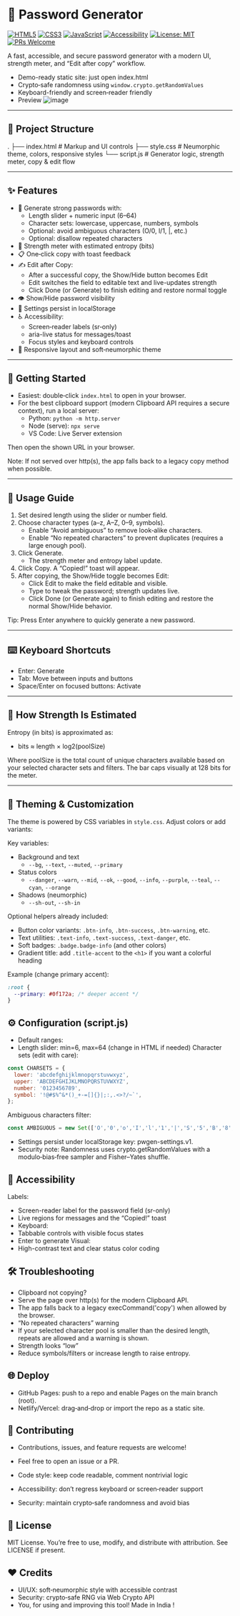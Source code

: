 # 🔐 Password Generator

[![HTML5](https://img.shields.io/badge/HTML5-E34F26?logo=html5&logoColor=fff)](#)
[![CSS3](https://img.shields.io/badge/CSS3-1572B6?logo=css3&logoColor=fff)](#)
[![JavaScript](https://img.shields.io/badge/JavaScript-ES6+-F7DF1E?logo=javascript&logoColor=000)](#)
[![Accessibility](https://img.shields.io/badge/a11y-friendly-3b82f6)](#)
[![License: MIT](https://img.shields.io/badge/License-MIT-10b981.svg)](#license)
[![PRs Welcome](https://img.shields.io/badge/PRs-welcome-FF69B4.svg)](#contributing)

A fast, accessible, and secure password generator with a modern UI, strength meter, and “Edit after copy” workflow.

- Demo-ready static site: just open index.html
- Crypto‑safe randomness using `window.crypto.getRandomValues`
- Keyboard-friendly and screen‑reader friendly
- Preview
![image](https://github.com/MdSaifAli063/Password-Generator/blob/7a5084130d302a322229c21b377db089d2b054b6/Screenshot%202025-09-11%20010252.png)
---

## 📁 Project Structure

. ├── index.html # Markup and UI controls ├── style.css # Neumorphic theme, colors, responsive styles └── script.js # Generator logic, strength meter, copy & edit flow

---

## ✨ Features

- 🔑 Generate strong passwords with:
  - Length slider + numeric input (6–64)
  - Character sets: lowercase, uppercase, numbers, symbols
  - Optional: avoid ambiguous characters (O/0, l/1, |, etc.)
  - Optional: disallow repeated characters
- 🧮 Strength meter with estimated entropy (bits)
- 📋 One‑click copy with toast feedback
- ✍️ Edit after Copy:
  - After a successful copy, the Show/Hide button becomes Edit
  - Edit switches the field to editable text and live-updates strength
  - Click Done (or Generate) to finish editing and restore normal toggle
- 👁️ Show/Hide password visibility
- 💾 Settings persist in localStorage
- ♿ Accessibility:
  - Screen‑reader labels (sr‑only)
  - aria-live status for messages/toast
  - Focus styles and keyboard controls
- 📱 Responsive layout and soft‑neumorphic theme

---

## 🚀 Getting Started

- Easiest: double‑click `index.html` to open in your browser.
- For the best clipboard support (modern Clipboard API requires a secure context), run a local server:
  - Python: `python -m http.server`
  - Node (serve): `npx serve`
  - VS Code: Live Server extension

Then open the shown URL in your browser.

Note: If not served over http(s), the app falls back to a legacy copy method when possible.

---

## 🧭 Usage Guide

1. Set desired length using the slider or number field.
2. Choose character types (a–z, A–Z, 0–9, symbols).  
   - Enable “Avoid ambiguous” to remove look‑alike characters.
   - Enable “No repeated characters” to prevent duplicates (requires a large enough pool).
3. Click Generate.  
   - The strength meter and entropy label update.
4. Click Copy. A “Copied!” toast will appear.
5. After copying, the Show/Hide toggle becomes Edit:
   - Click Edit to make the field editable and visible.
   - Type to tweak the password; strength updates live.
   - Click Done (or Generate again) to finish editing and restore the normal Show/Hide behavior.

Tip: Press Enter anywhere to quickly generate a new password.

---

## ⌨️ Keyboard Shortcuts

- Enter: Generate
- Tab: Move between inputs and buttons
- Space/Enter on focused buttons: Activate

---

## 🧠 How Strength Is Estimated

Entropy (in bits) is approximated as:
- bits ≈ length × log2(poolSize)

Where poolSize is the total count of unique characters available based on your selected character sets and filters. The bar caps visually at 128 bits for the meter.

---

## 🎨 Theming & Customization

The theme is powered by CSS variables in `style.css`. Adjust colors or add variants:

Key variables:
- Background and text
  - `--bg`, `--text`, `--muted`, `--primary`
- Status colors
  - `--danger`, `--warn`, `--mid`, `--ok`, `--good`, `--info`, `--purple`, `--teal`, `--cyan`, `--orange`
- Shadows (neumorphic)
  - `--sh-out`, `--sh-in`

Optional helpers already included:
- Button color variants: `.btn-info`, `.btn-success`, `.btn-warning`, etc.
- Text utilities: `.text-info`, `.text-success`, `.text-danger`, etc.
- Soft badges: `.badge.badge-info` (and other colors)
- Gradient title: add `.title-accent` to the `<h1>` if you want a colorful heading

Example (change primary accent):
```css
:root {
  --primary: #0f172a; /* deeper accent */
}
```

## ⚙️ Configuration (script.js)

- Default ranges:
- Length slider: min=6, max=64 (change in HTML if needed)
Character sets (edit with care):
```js
const CHARSETS = {
  lower: 'abcdefghijklmnopqrstuvwxyz',
  upper: 'ABCDEFGHIJKLMNOPQRSTUVWXYZ',
  number: '0123456789',
  symbol: '!@#$%^&*()_+-=[]{}|;:,.<>?/~`',
};
```

Ambiguous characters filter:
```js
const AMBIGUOUS = new Set(['O','0','o','I','l','1','|','S','5','B','8','G','6','Z','2']);
```
- Settings persist under localStorage key: pwgen-settings.v1.
- Security note: Randomness uses crypto.getRandomValues with a modulo‑bias‑free sampler and Fisher–Yates shuffle.

## 🧩 Accessibility

Labels:
- Screen-reader label for the password field (sr-only)
- Live regions for messages and the “Copied!” toast
- Keyboard:
- Tabbable controls with visible focus states
- Enter to generate
Visual:
- High-contrast text and clear status color coding

## 🛠️ Troubleshooting

- Clipboard not copying?
- Serve the page over http(s) for the modern Clipboard API.
- The app falls back to a legacy execCommand('copy') when allowed by the browser.
- “No repeated characters” warning
- If your selected character pool is smaller than the desired length, repeats are allowed and a warning is shown.
- Strength looks “low”
- Reduce symbols/filters or increase length to raise entropy.

## 🌐 Deploy

- GitHub Pages: push to a repo and enable Pages on the main branch (root).
- Netlify/Vercel: drag‑and‑drop or import the repo as a static site.

## 🤝 Contributing

- Contributions, issues, and feature requests are welcome!
- Feel free to open an issue or a PR.

- Code style: keep code readable, comment nontrivial logic
- Accessibility: don’t regress keyboard or screen‑reader support
- Security: maintain crypto‑safe randomness and avoid bias

## 📜 License

MIT License. You’re free to use, modify, and distribute with attribution. See LICENSE if present.

## ❤️ Credits

- UI/UX: soft‑neumorphic style with accessible contrast
- Security: crypto‑safe RNG via Web Crypto API
- You, for using and improving this tool!
Made in India !
